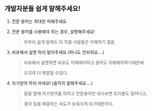 ## 개발자분들 쉽게 말해주세요!

1. 전문 용어는 최대한 피해주세요

2. 전문 용어를 사용해야 하는 경우, 설명해주세요!

   > 아무리 쉽게 말해도 타 직종 사람들은 이해하기 힘듬

3. 비유해서 설명 하지 말아주세요 (하나도 안쉬워요....)

   > 비유해서 설명하면 비유도 이해해야하고 용어도 이해해야하기때문에
   >
   > 오히려 더 햇깔릴 수있다.

4. 자기방어 하지 마세요! (솔직히 말해주세요....)

   > 말을 할때 자기방어를 하려고 전문용어만 섞다보면 트러블도 일어나고, 
   >
   > 결국 일을 해결하는 속도가 늦춰지게 되기때문이다.

